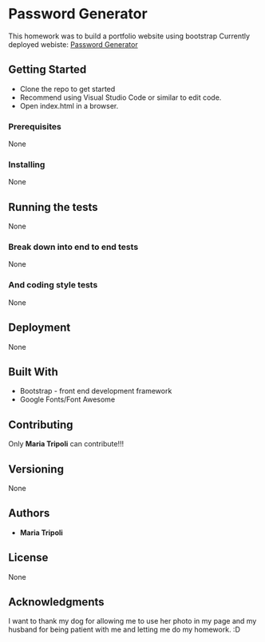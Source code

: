 
# Password Generator
This homework was to build a portfolio website using bootstrap 
Currently deployed webiste:
[Password Generator](https://meatripoli.github.io/PasswordGenerator/ "Password Generator")

## Getting Started
+ Clone the repo to get started
+ Recommend using Visual Studio Code or similar to edit code.
+ Open index.html in a browser.

### Prerequisites
None

### Installing
None

## Running the tests
None

### Break down into end to end tests
None

### And coding style tests
None

## Deployment
None

## Built With
+ Bootstrap - front end development framework
+ Google Fonts/Font Awesome

## Contributing
Only **Maria Tripoli** can contribute!!!

## Versioning
None

## Authors
+ **Maria Tripoli**

## License
None

## Acknowledgments
I want to thank my dog for allowing me to use her photo in my page and my husband for being patient with me and letting me do my homework.
:D
